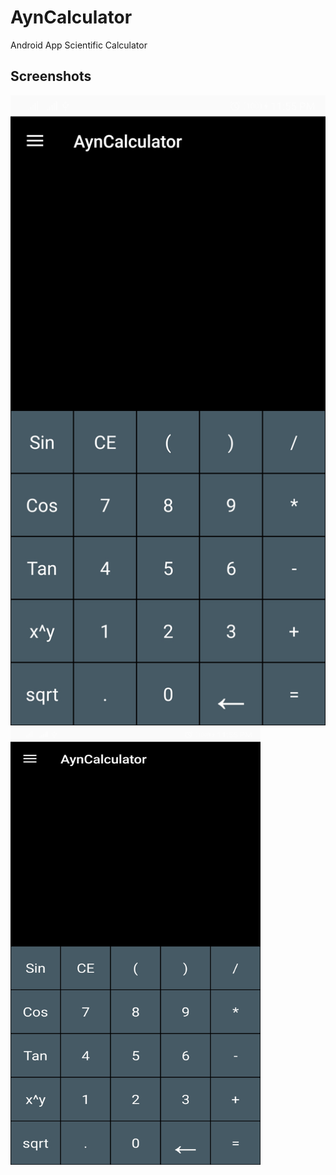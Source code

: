 # AynCalculator
 Android App Scientific Calculator
## Screenshots
![Main](Screenshots/Screenshot_1.jpg)
<img src="Screenshots/Screenshot_1.jpg" width="400" height="700"/>
